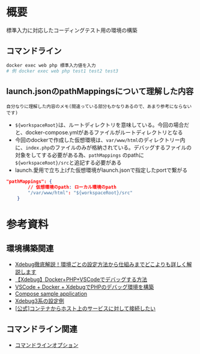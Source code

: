 # 概要
標準入力に対応したコーディングテスト用の環境の構築

## コマンドライン
```sh
docker exec web php 標準入力値を入力
# 例 docker exec web php test1 test2 test3
```

## launch.jsonのpathMappingsについて理解した内容
`自分なりに理解した内容のメモ(間違っている部分もかなりあるので、あまり参考にならないです)`

- `${workspaceRoot}`は、ルートディレクトリを意味している。今回の場合だと、docker-compose.ymlがあるファイルがルートディレクトリとなる
- 今回のdockerで作成した仮想環境は、`var/www/html`のディレクトリー内に、`index.php`のファイルのみが格納されている。デバッグするファイルの対象をしてする必要がある為、`pathMappings` のpathに`${workspaceRoot}/src`と追記する必要がある
- launch.愛用で立ち上げた仮想環境がlaunch.jsonで指定したportで繋がる

```json
"pathMappings": {
        // 仮想環境のpath: ローカル環境のpath
        "/var/www/html": "${workspaceRoot}/src"
    }
```

# 参考資料
## 環境構築関連
- [Xdebug徹底解説！環境ごとの設定方法から仕組みまでどこよりも詳しく解説します](https://www.membersedge.co.jp/blog/php-xdebug/)
- [【Xdebug】Docker+PHP+VSCodeでデバッグする方法](https://ichi-station.com/php-xdebug-vscode-docker/)
- [VSCode + Docker + XdebugでPHPのデバッグ環境を構築](https://kitigai.hatenablog.com/entry/2019/05/04/165522)
- [Compose sample application](https://github.com/docker/awesome-compose/tree/master/apache-php)
- [Xdebug3系の設定例](https://blog.junpeko.com/xdebug-3-setting)
- [[公式]コンテナからホスト上のサービスに対して接続したい](https://docs.docker.jp/v19.03/docker-for-mac/networking.html#mac-i-want-to-connect-from-a-container-to-a-service-on-the-host)

## コマンドライン関連
- [コマンドラインオプション](https://www.php.net/manual/ja/features.commandline.options.php)
